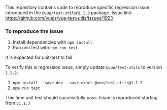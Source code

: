 This repository contains code to reproduce specific regression issue introduced in the `@vue/test-utils@1.1.3` package.
Issue link: https://github.com/vuejs/vue-test-utils/issues/1923

### To reproduce the issue

1. Install dependencies with `npm install`
1. Run unit test with `npm run test`

It is expected for unit-test to fail

To verify this is regression issue, simply update `@vue/test-utils` to version `1.1.2`:

1. `npm install --save-dev --save-exact @vue/test-utils@1.1.2`
1. `npm run test`

This time unit test should successfully pass. Issue is reproduced starting from `v1.1.3`
